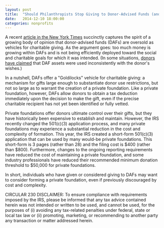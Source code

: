 ```yaml
---
layout: post
title:  "Should Philanthropists Stop Giving to Donor-Advised Funds (and Start Their Own Private Foundation)?"
date:   2014-12-10 18:00:00
categories: nonprofits
---
```




A recent [article in the New York Times][NYT link] succinctly captures the spirit of a growing body of opinion that donor-advised funds (DAFs) are oversold as
vehicles for charitable giving. As the argument goes: too much money is growing within DAFs and is not being efficiently deployed toward the social and charitable
goals for which it was intended. (In some situations, [donors have claimed][Other link] that DAF assets were used inconsistently with the donor's wishes.)

In a nutshell, DAFs offer a "Goldilocks" vehicle for charitable giving: a mechanism for gifts large enough to substantiate donor use restrictions, but not so large
as to warrant the creation of a private foundation. Like a private foundation, however, DAFs allow donors to obtain a tax deduction immediately upon the decision
to make the gift, even if the precise charitable recipient has not yet been identified or fully vetted.

Private foundations offer donors ultimate control over their gifts, but they have historically been expensive to establish and maintain. However, the IRS recently
changed the 501(c)(3) application process, and many private foundations may experience a substantial reduction in the cost and complexity of formation. This year,
the IRS created a short-form 501(c)(3) application that can be used by many would-be private foundations. This short-form is 3 pages (rather than 28) and the filing
cost is $400 (rather than $800). Furthermore, changes to the ongoing reporting requirements have reduced the cost of maintaining a private foundation, and some
industry professionals have reduced their recommended minimum donation threshold to $50,000 for private foundations.

In short, individuals who have given or considered giving to DAFs may want to consider forming a private foundation, even if previously discouraged by cost and
complexity.

CIRCULAR 230 DISCLAIMER: To ensure compliance with requirements imposed by the IRS, please be informed that any tax advice contained herein was not intended or written to be
used, and cannot be used, for the purposes of (i) avoiding any tax-related penalties under federal, state or local tax law or (ii) promoting, marketing, or recommending to
another party any transaction or matter addressed herein.

[NYT link]: http://dealbook.nytimes.com/2014/12/10/a-shake-up-as-the-financial-world-infiltrates-philanthropy/?ref=business&_r=0
[Other link]: http://philanthropy.com/blogs/philanthropytoday/nevada-court-says-donor-advised-funds-can-ignore-donor-advice/32101
